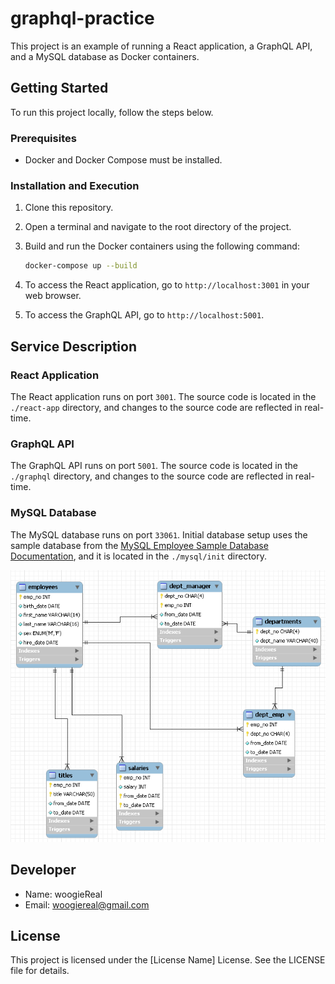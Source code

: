 # graphql-practice
This project is an example of running a React application, a GraphQL API, and a MySQL database as Docker containers.

## Getting Started

To run this project locally, follow the steps below.

### Prerequisites

- Docker and Docker Compose must be installed.

### Installation and Execution

1. Clone this repository.

2. Open a terminal and navigate to the root directory of the project.

3. Build and run the Docker containers using the following command:

    ```bash
    docker-compose up --build
    ```

4. To access the React application, go to `http://localhost:3001` in your web browser.

5. To access the GraphQL API, go to `http://localhost:5001`.

## Service Description

### React Application

The React application runs on port `3001`. The source code is located in the `./react-app` directory, and changes to the source code are reflected in real-time.

### GraphQL API

The GraphQL API runs on port `5001`. The source code is located in the `./graphql` directory, and changes to the source code are reflected in real-time.

### MySQL Database

The MySQL database runs on port `33061`. Initial database setup uses the sample database from the [MySQL Employee Sample Database Documentation](https://dev.mysql.com/doc/employee/en/), and it is located in the `./mysql/init` directory.


![employees](./mysql/employees.png)

## Developer

- Name: woogieReal
- Email: woogiereal@gmail.com

## License

This project is licensed under the [License Name] License. See the LICENSE file for details.